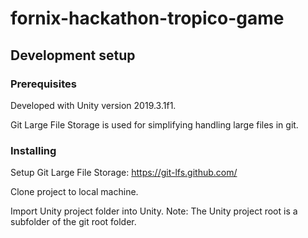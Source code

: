# fornix-hackathon-tropico-game

## Development setup

### Prerequisites

Developed with Unity version 2019.3.1f1.

Git Large File Storage is used for simplifying handling large files in git.

### Installing

Setup Git Large File Storage: https://git-lfs.github.com/

Clone project to local machine.

Import Unity project folder into Unity. Note: The Unity project root is a subfolder of the git root folder.

